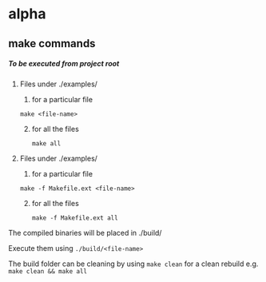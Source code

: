 # alpha

## make commands 

##### *To be executed from project root*

1. Files under ./examples/

   1.  for a particular file

      `make <file-name>`

   2. for all the files

      `make all`

2. Files under ./examples/
   1.  for a particular file

      `make -f Makefile.ext <file-name>`

   2. for all the files

      `make -f Makefile.ext all`

The compiled binaries will be placed in ./build/

Execute them using `./build/<file-name>`

The build folder can be cleaning by using `make clean` for a clean rebuild e.g. `make clean && make all`

